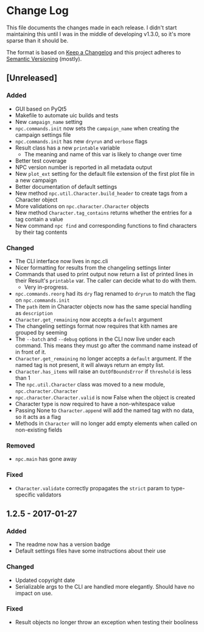 # Change Log

This file documents the changes made in each release. I didn't start maintaining this until I was in the middle of developing v1.3.0, so it's more sparse than it should be.

The format is based on [Keep a Changelog](http://keepachangelog.com/) and this project adheres to [Semantic Versioning](http://semver.org/) (mostly).

## [Unreleased]
### Added
* GUI based on PyQt5
* Makefile to automate uic builds and tests
* New `campaign_name` setting
* `npc.commands.init` now sets the `campaign_name` when creating the campaign settings file
* `npc.commands.init` has new `dryrun` and `verbose` flags
* Result class has a new `printable` variable
    - The meaning and name of this var is likely to change over time
* Better test coverage
* NPC version number is reported in all metadata output
* New `plot_ext` setting for the default file extension of the first plot file in a new campaign
* Better documentation of default settings
* New method `npc.util.Character.build_header` to create tags from a Character object
* More validations on `npc.character.Character` objects
* New method `Character.tag_contains` returns whether the entries for a tag contain a value
* New command `npc find` and corresponding functions to find characters by their tag contents

### Changed
* The CLI interface now lives in npc.cli
* Nicer formatting for results from the changeling settings linter
* Commands that used to print output now return a list of printed lines in their Result's `printable` var. The caller can decide what to do with them.
    - Very in-progress.
* `npc.commands.reorg` had its `dry` flag renamed to `dryrun` to match the flag on `npc.commands.init`
* The `path` item in Character objects now has the same special handling as `description`
* `Character.get_remaining` now accepts a `default` argument
* The changeling settings format now requires that kith names are grouped by seeming
* The `--batch` and `--debug` options in the CLI now live under each command. This means they must go after the command name instead of in front of it.
* `Character.get_remaining` no longer accepts a `default` argument. If the named tag is not present, it will always return an empty list.
* `Character.has_items` will raise an `OutOfBoundsError` if `threshold` is less than 1
* The `npc.util.Character` class was moved to a new module, `npc.character.Character`
* `npc.character.Character.valid` is now False when the object is created
* Character type is now required to have a non-whitespace value
* Passing None to `Character.append` will add the named tag with no data, so it acts as a flag
* Methods in `Character` will no longer add empty elements when called on non-existing fields

### Removed
* `npc.main` has gone away

### Fixed
* `Character.validate` correctly propagates the `strict` param to type-specific validators

## 1.2.5 - 2017-01-27
### Added
* The readme now has a version badge
* Default settings files have some instructions about their use

### Changed
* Updated copyright date
* Serializable args to the CLI are handled more elegantly. Should have no impact on use.

### Fixed
* Result objects no longer throw an exception when testing their booliness
